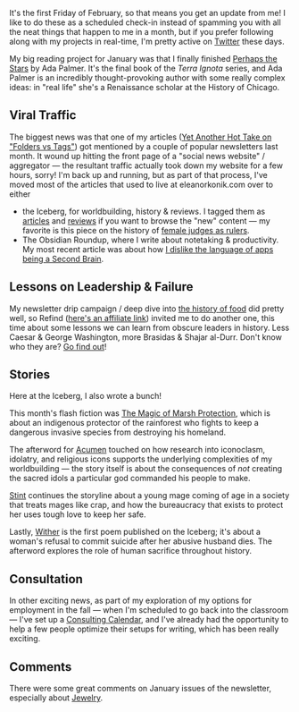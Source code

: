 It's the first Friday of February, so that means you get an update from me! I like to do these as a scheduled check-in instead of spamming you with all the neat things that happen to me in a month, but if you prefer following along with my projects in real-time, I'm pretty active on [Twitter](https://twitter.com/EleanorKonik) these days. 

My big reading project for January was that I finally finished [Perhaps the Stars](https://us.macmillan.com/books/9781466858770/perhapsthestars) by Ada Palmer. It's the final book of the _Terra Ignota_ series, and Ada Palmer is an incredibly thought-provoking author with some really complex ideas: in "real life" she's a Renaissance scholar at the History of Chicago. 

## Viral Traffic

The biggest news was that one of my articles ([Yet Another Hot Take on "Folders vs Tags"](https://www.obsidianroundup.org/yet-another-hot-take-on-folders-versus-tags/)) got mentioned by a couple of popular newsletters last month. It wound up hitting the front page of a "social news website" / aggregator — the resultant traffic actually took down my website for a few hours, sorry! I'm back up and running, but as part of that process, I've moved most of the articles that used to live at eleanorkonik.com over to either 

- the Iceberg, for worldbuilding, history & reviews. I tagged them as [articles](https://newsletter.eleanorkonik.com/tag/article/)  and [reviews](https://newsletter.eleanorkonik.com/tag/review) if you want to browse the "new" content — my favorite is this piece on the history of [female judges as rulers](https://newsletter.eleanorkonik.com/female-judges-deborah-andamana/). 
- The Obsidian Roundup, where I write about notetaking & productivity. My most recent article was about how [I dislike the language of apps being a Second Brain](https://www.obsidianroundup.org/ite-not-second-brain/).   

## Lessons on Leadership & Failure

My newsletter drip campaign / deep dive into [the history of food](https://refind.com/EleanorKonik/the-history-of-food) did pretty well, so Refind ([here's an affiliate link](https://refind.com/?utm_source=newsletter&utm_medium=barter&utm_campaign=Mn6vY1aQFu5DtmSrH9P7sg)) invited me to do another one, this time about some lessons we can learn from obscure leaders in history. Less Caesar & George Washington, more Brasidas & Shajar al-Durr. Don't know who they are? [Go find out](https://refind.com/EleanorKonik/lessons-on-leadership-and-failure)! 

## Stories

Here at the Iceberg, I also wrote a bunch! 

This month's flash fiction was [The Magic of Marsh Protection](https://newsletter.eleanorkonik.com/the-magic-of-marsh-protection/), which is about an indigenous protector of the rainforest who fights to keep a dangerous invasive species from destroying his homeland. 

The afterword for [Acumen](https://newsletter.eleanorkonik.com/acumen/) touched on how research into iconoclasm, idolatry, and religious icons supports the underlying complexities of my worldbuilding — the story itself is about the consequences of _not_ creating the sacred idols a particular god commanded his people to make. 

[Stint](https://newsletter.eleanorkonik.com/stint/) continues the storyline about a young mage coming of age in a society that treats mages like crap, and how the bureaucracy that exists to protect her uses tough love to keep her safe. 

Lastly, [Wither](https://newsletter.eleanorkonik.com/wither/) is the first poem published on the Iceberg; it's about a woman's refusal to commit suicide after her abusive husband dies. The afterword explores the role of human sacrifice throughout history. 

## Consultation

In other exciting news, as part of my exploration of my options for employment in the fall — when I'm scheduled to go back into the classroom — I've set up a [Consulting Calendar](https://www.obsidianroundup.org/consult/), and I've already had the opportunity to help a few people optimize their setups for writing, which has been really exciting. 

## Comments

There were some great comments on January issues of the newsletter, especially about [Jewelry](https://newsletter.eleanorkonik.com/jewelry/). 